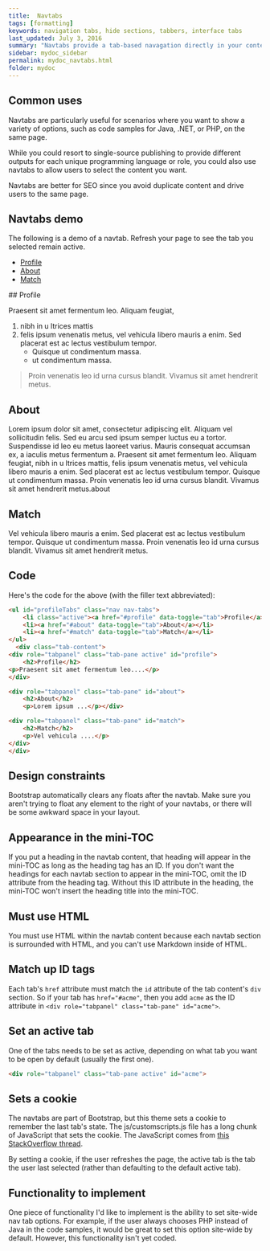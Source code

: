 ```yaml
---
title:  Navtabs
tags: [formatting]
keywords: navigation tabs, hide sections, tabbers, interface tabs
last_updated: July 3, 2016
summary: "Navtabs provide a tab-based navagation directly in your content, allowing users to click from tab to tab to see different panels of content. Navtabs are especially helpful for showing code samples for different programming languages. The only downside to using navtabs is that you must use HTML instead of Markdown."
sidebar: mydoc_sidebar
permalink: mydoc_navtabs.html
folder: mydoc
---
```



## Common uses

Navtabs are particularly useful for scenarios where you want to show a variety of options, such as code samples for Java, .NET, or PHP, on the same page.

While you could resort to single-source publishing to provide different outputs for each unique programming language or role, you could also use navtabs to allow users to select the content you want.

Navtabs are better for SEO since you avoid duplicate content and drive users to the same page.

## Navtabs demo

The following is a demo of a navtab. Refresh your page to see the tab you selected remain active.

<ul id="profileTabs" class="nav nav-tabs">
    <li class="active"><a class="noCrossRef" href="#profile" data-toggle="tab">Profile</a></li>
    <li><a class="noCrossRef" href="#about" data-toggle="tab">About</a></li>
    <li><a class="noCrossRef" href="#match" data-toggle="tab">Match</a></li>
</ul>
  <div class="tab-content">
<div role="tabpanel" class="tab-pane active" id="profile" markdown="1">
## Profile

Praesent sit amet fermentum leo. Aliquam feugiat, 

1.  nibh in u ltrices mattis
2.  felis ipsum venenatis metus, vel vehicula libero mauris a enim. Sed placerat est ac lectus vestibulum tempor. 
    * Quisque ut condimentum massa. 
    * ut condimentum massa. 

> Proin venenatis leo id urna cursus blandit. Vivamus sit amet hendrerit metus.
</div>

<div role="tabpanel" class="tab-pane" id="about">
    <h2>About</h2>
    <p>Lorem ipsum dolor sit amet, consectetur adipiscing elit. Aliquam vel sollicitudin felis. Sed eu arcu sed ipsum semper luctus eu a tortor. Suspendisse id leo eu metus laoreet varius. Mauris consequat accumsan ex, a iaculis metus fermentum a. Praesent sit amet fermentum leo. Aliquam feugiat, nibh in u ltrices mattis, felis ipsum venenatis metus, vel vehicula libero mauris a enim. Sed placerat est ac lectus vestibulum tempor. Quisque ut condimentum massa. Proin venenatis leo id urna cursus blandit. Vivamus sit amet hendrerit metus.about</p></div>

<div role="tabpanel" class="tab-pane" id="match">
    <h2>Match</h2>
    <p>Vel vehicula libero mauris a enim. Sed placerat est ac lectus vestibulum tempor. Quisque ut condimentum massa. Proin venenatis leo id urna cursus blandit. Vivamus sit amet hendrerit metus.</p>
</div>
</div>

## Code

Here's the code for the above (with the filler text abbreviated):

```html
<ul id="profileTabs" class="nav nav-tabs">
    <li class="active"><a href="#profile" data-toggle="tab">Profile</a></li>
    <li><a href="#about" data-toggle="tab">About</a></li>
    <li><a href="#match" data-toggle="tab">Match</a></li>
</ul>
  <div class="tab-content">
<div role="tabpanel" class="tab-pane active" id="profile">
    <h2>Profile</h2>
<p>Praesent sit amet fermentum leo....</p>
</div>

<div role="tabpanel" class="tab-pane" id="about">
    <h2>About</h2>
    <p>Lorem ipsum ...</p></div>

<div role="tabpanel" class="tab-pane" id="match">
    <h2>Match</h2>
    <p>Vel vehicula ....</p>
</div>
</div>
```

## Design constraints

Bootstrap automatically clears any floats after the navtab. Make sure you aren't trying to float any element to the right of your navtabs, or there will be some awkward space in your layout.

## Appearance in the mini-TOC

If you put a heading in the navtab content, that heading will appear in the mini-TOC as long as the heading tag has an ID. If you don't want the headings for each navtab section to appear in the mini-TOC, omit the ID attribute from the heading tag. Without this ID attribute in the heading, the mini-TOC won't insert the heading title into the mini-TOC.

## Must use HTML

You must use HTML within the navtab content because each navtab section is surrounded with HTML, and you can't use Markdown inside of HTML.

## Match up ID tags

Each tab's `href` attribute must match the `id` attribute of the tab content's `div` section. So if your tab has `href="#acme"`, then you add `acme` as the ID attribute in `<div role="tabpanel" class="tab-pane" id="acme">`.

## Set an active tab
One of the tabs needs to be set as active, depending on what tab you want to be open by default (usually the first one).

```html
<div role="tabpanel" class="tab-pane active" id="acme">
```

## Sets a cookie

The navtabs are part of Bootstrap, but this theme sets a cookie to remember the last tab's state. The js/customscripts.js file has a long chunk of JavaScript that sets the cookie. The JavaScript comes from [this StackOverflow thread](http://stackoverflow.com/questions/10523433/how-do-i-keep-the-current-tab-active-with-twitter-bootstrap-after-a-page-reload).

By setting a cookie, if the user refreshes the page, the active tab is the tab the user last selected (rather than defaulting to the default active tab).

## Functionality to implement

One piece of functionality I'd like to implement is the ability to set site-wide nav tab options. For example, if the user always chooses PHP instead of Java in the code samples, it would be great to set this option site-wide by default. However, this functionality isn't yet coded.


